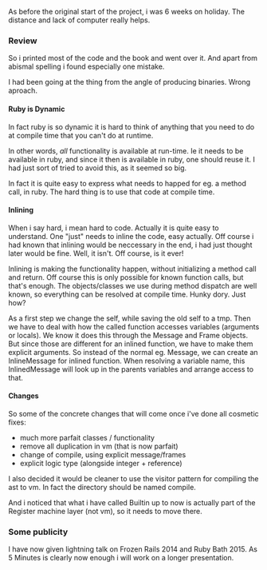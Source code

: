 As before the original start of the project, i was 6 weeks on holiday. The distance and lack of computer really helps.

### Review

So i printed most of the code and the book and went over it. And apart from abismal spelling i found especially one mistake.

I had been going at the thing from the angle of producing binaries. Wrong aproach.

#### Ruby is Dynamic

In fact ruby is so dynamic it is hard to think of anything that you need to do at compile time that you can't do at runtime.

In other words, *all* functionality is available at run-time. Ie it needs to be available in ruby, and since it then is available in ruby, one should reuse it. I had just sort of tried to avoid this, as it seemed so big.

In fact it is quite easy to express what needs to happed for eg. a method call, in ruby. The hard thing is to use that code at compile time.

#### Inlining

When i say hard, i mean hard to code. Actually it is quite easy to understand. One "just" needs to inline the code, easy actually. Off course i had known that inlining would be neccessary in the end, i had just thought later would be fine. Well, it isn't. Off course, is it ever!

Inlining is making the functionality happen, without initializing a method call and return. Off course this is only possible for known function calls, but that's enough. The objects/classes we use during method dispatch are well known, so everything can be resolved at compile time. Hunky dory. Just how?

As a first step we change the self, while saving the old self to a tmp. Then we have to deal with how the called function accesses variables (arguments or locals). We know it does this through the Message and Frame objects. But since those are different for an inlined function, we have to make them explicit arguments. So instead of the normal eg. Message, we can create an InlineMessage for inlined function. When resolving a variable name, this InlinedMessage will look up in the parents variables and arrange access to that.

#### Changes

So some of the concrete changes that will come once i've done all cosmetic fixes:

- much more parfait classes / functionality
- remove all duplication in vm (that is now parfait)
- change of compile, using explicit message/frames
- explicit logic type (alongside integer + reference)

I also decided it would be cleaner to use the visitor pattern for compiling the ast to vm. In fact the directory should be named compile.

And i noticed that what i have called Builtin up to now is actually part of the Register machine layer (not vm), so it needs to move there.

### Some publicity

I have now given lightning talk on Frozen Rails 2014 and Ruby Bath 2015.
As 5 Minutes is clearly now enough i will work on a longer presentation.
